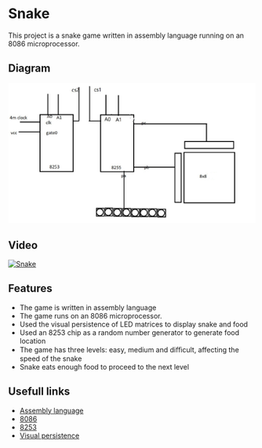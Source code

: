 # Snake

This project is a snake game written in assembly language running on an 8086 microprocessor.

## Diagram

![Diagram](Assets/diagram.png)

## Video

[![Snake](https://i9.ytimg.com/vi_webp/SbrGtgTx_-w/mqdefault.webp?sqp=CMDGipkG&rs=AOn4CLAxQy6iOELpUhdRyBmsQPTv924lrQ)](https://www.youtube.com/watch?v=SbrGtgTx_-w "Snake game")


## Features
- The game is written in assembly language
- The game runs on an 8086 microprocessor.
- Used the visual persistence of LED matrices to display snake and food
- Used an 8253 chip as a random number generator to generate food location
- The game has three levels: easy, medium and diﬃcult, affecting the speed of the snake
- Snake eats enough food to proceed to the next level

## Usefull links

- [Assembly language](https://en.wikipedia.org/wiki/Assembly_language)
- [8086](https://en.wikipedia.org/wiki/Intel_8086)
- [8253](https://en.wikipedia.org/wiki/Intel_8253)
- [Visual persistence](https://en.wikipedia.org/wiki/Persistence_of_vision)
